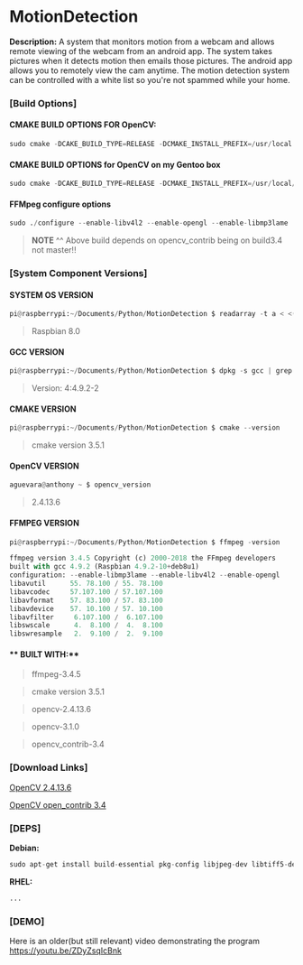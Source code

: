 # MotionDetection
>
**Description:** A system that monitors motion from a webcam and allows remote viewing of the webcam from an android app. The system takes pictures when it detects motion then emails those pictures. The android app allows you to remotely view the cam anytime. The motion detection system can be controlled with a white list so you're not spammed while your home.

### [Build Options]

#### **CMAKE BUILD OPTIONS FOR OpenCV:** 

```python
sudo cmake -DCAKE_BUILD_TYPE=RELEASE -DCMAKE_INSTALL_PREFIX=/usr/local -DINSTALL_PYTHON_EXAMPLES=ON -DWITH_V4L=ON -DWITH_OPENGL=ON -DWITH_QT=OFF -DOPENCV_EXTRA_MODULES_PATH=/usr/src/opencv_contrib/modules -DBUILD_EXAMPLES=ON -DARCH=ARMV7 .. && sudo make -j3
```

#### **CMAKE BUILD OPTIONS for OpenCV on my Gentoo box**
```python
sudo cmake -DCAKE_BUILD_TYPE=RELEASE -DCMAKE_INSTALL_PREFIX=/usr/local/opencv-3.4.3 -DINSTALL_PYTHON_EXAMPLES=ON -DWITH_V4L=ON -DWITH_OPENGL=ON -DWITH_OPENCL=OFF -DWITH_VTK=OFF -DWITH_QT=OFF -DOPENCV_EXTRA_MODULES_PATH=/usr/src/opencv_contrib/modules -DBUILD_EXAMPLES=ON -DARCH=ARMV7 .. && sudo make -j3
```

#### **FFMpeg configure options**

```python
sudo ./configure --enable-libv4l2 --enable-opengl --enable-libmp3lame
```

> **NOTE** ^^ Above build depends on opencv_contrib being on build3.4 not master!!

### [System Component Versions]

#### **SYSTEM OS VERSION**

```python
pi@raspberrypi:~/Documents/Python/MotionDetection $ readarray -t a < <(lsb_release -irs); echo "${a[@]}"
```

>Raspbian 8.0

#### **GCC VERSION**

```python
pi@raspberrypi:~/Documents/Python/MotionDetection $ dpkg -s gcc | grep ^Version
```

>Version: 4:4.9.2-2

#### **CMAKE VERSION**

```python
pi@raspberrypi:~/Documents/Python/MotionDetection $ cmake --version
```

>cmake version 3.5.1

#### **OpenCV VERSION**

```python
aguevara@anthony ~ $ opencv_version 
```

>2.4.13.6

#### **FFMPEG VERSION**

```python
pi@raspberrypi:~/Documents/Python/MotionDetection $ ffmpeg -version
```

```python
ffmpeg version 3.4.5 Copyright (c) 2000-2018 the FFmpeg developers
built with gcc 4.9.2 (Raspbian 4.9.2-10+deb8u1)
configuration: --enable-libmp3lame --enable-libv4l2 --enable-opengl
libavutil      55. 78.100 / 55. 78.100
libavcodec     57.107.100 / 57.107.100
libavformat    57. 83.100 / 57. 83.100
libavdevice    57. 10.100 / 57. 10.100
libavfilter     6.107.100 /  6.107.100
libswscale      4.  8.100 /  4.  8.100
libswresample   2.  9.100 /  2.  9.100
```

#### ** BUILT WITH:**

>ffmpeg-3.4.5

>cmake version 3.5.1

>opencv-2.4.13.6

>opencv-3.1.0

>opencv_contrib-3.4

### [Download Links]

[OpenCV 2.4.13.6](https://github.com/opencv/opencv/archive/2.4.13.6.zip)

[OpenCV open_contrib 3.4](https://github.com/opencv/opencv_contrib/tree/3.4)

### [DEPS]

**Debian:**

```python
sudo apt-get install build-essential pkg-config libjpeg-dev libtiff5-dev libjasper-dev libpng12-dev libv4l-dev libxvidcore-dev libx264-dev libgtk2.0-dev libatlas-base-dev gfortran python2.7-dev python3-dev 
```

**RHEL:**

```python
...
```

### [DEMO]

Here is an older(but still relevant) video demonstrating the program https://youtu.be/ZDyZsqIcBnk
